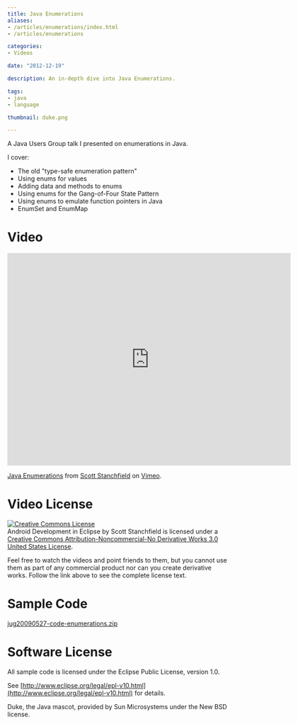 ```yaml
---
title: Java Enumerations
aliases:
- /articles/enumerations/index.html
- /articles/enumerations

categories:
- Videos

date: "2012-12-19"

description: An in-depth dive into Java Enumerations.

tags:
- java
- language

thumbnail: duke.png

---
```

A Java Users Group talk I presented on enumerations in Java.

I cover:

*   The old "type-safe enumeration pattern"
*   Using enums for values
*   Adding data and methods to enums
*   Using enums for the Gang-of-Four State Pattern
*   Using enums to emulate function pointers in Java
*   EnumSet and EnumMap

<!--more-->

# Video

<iframe src="https://player.vimeo.com/video/55994862" width="640" height="480" frameborder="0" webkitallowfullscreen mozallowfullscreen allowfullscreen></iframe>
<p><a href="https://vimeo.com/55994862">Java Enumerations</a> from <a href="https://vimeo.com/user566590">Scott Stanchfield</a> on <a href="https://vimeo.com">Vimeo</a>.</p>    

# Video License

[![Creative Commons License](http://i.creativecommons.org/l/by-nc-nd/3.0/us/88x31.png)](http://creativecommons.org/licenses/by-nc-nd/3.0/us/)  
Android Development in Eclipse by Scott Stanchfield is licensed under a [Creative Commons Attribution-Noncommercial-No Derivative Works 3.0 United States License](http://creativecommons.org/licenses/by-nc-nd/3.0/us/).  
  
Feel free to watch the videos and point friends to them, but you cannot use them as part of any commercial product nor can you create derivative works. Follow the link above to see the complete license text.

# Sample Code

[jug20090527-code-enumerations.zip](jug20090527-code-enumerations.zip)

# Software License

All sample code is licensed under the Eclipse Public License, version 1.0.

See [http://www.eclipse.org/legal/epl-v10.html](http://www.eclipse.org/legal/epl-v10.html) for details.

Duke, the Java mascot, provided by Sun Microsystems under the New BSD license.